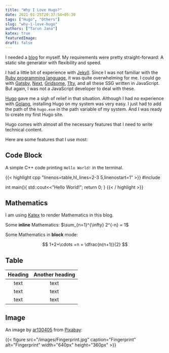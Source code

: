 ```yaml
---
title: "Why I Love Hugo?"
date: 2021-01-25T20:37:54+05:30
tags: ["Hugo", "Others"]
slug: "why-i-love-hugo"
authors: ["Tarun Jana"]
katex: true
featuredImage: 
draft: false
---
```


I needed a [blog](/) for myself. My requirements were pretty straight-forward: A static site generator with flexibility and speed.

I had a little bit of experience with [Jekyll](https://jekyllrb.com/). Since I was not familiar with the [Ruby programming language](https://www.ruby-lang.org/en/), it was quite overwhelming for me. I could go with [Gatsby](https://www.gatsbyjs.com/), [Next](https://nextjs.org/), [Gridsome](https://gridsome.org/), [11ty](https://www.11ty.dev/), and all these SSG written in JavaScript. But again, I was not a JavaScript developer to deal with these.

[Hugo](https://gohugo.io/) gave me a sigh of relief in that situation. Although I had no experience with [Golang](https://golang.org/), installing Hugo on my system was very easy. I just had to add the path of the `hugo.exe` in the path variable of my system. And I was ready to create my first Hugo site.

Hugo comes with almost all the necessary features that I need to write technical content.

Here are some features that I use most:

## Code Block

A simple C++ code printing `Hello World!` in the terminal.

{{< highlight cpp "linenos=table,hl_lines=2-3 5,linenostart=1" >}}
#include<iostream>

int main(){
    std::cout<<"Hello World!";
    return 0;
}
{{< / highlight >}}

## Mathematics

I am using [Katex](https://katex.org/) to render Mathematics in this blog.

Some **inline** Mathematics: $\sum_{n=1}^{\infty} 2^{-n} = 1$

Some Mathematics in **block** mode:

$$
1+2+\cdots +n = \dfrac{n(n+1)}{2}
$$

## Table

| Heading | Another heading |
| :----:  | :-------------: |
|  text   |      text       |
|  text   |      text       |
|  text   |      text       |

## Image

An image by [ar130405](https://pixabay.com/users/ar130405-423602/) from [Pixabay](https://pixabay.com/):

{{< figure src="/images/Fingerprint.jpg" caption="Fingerprint" alt="Fingerprint" width="640px" height="360px" >}}
